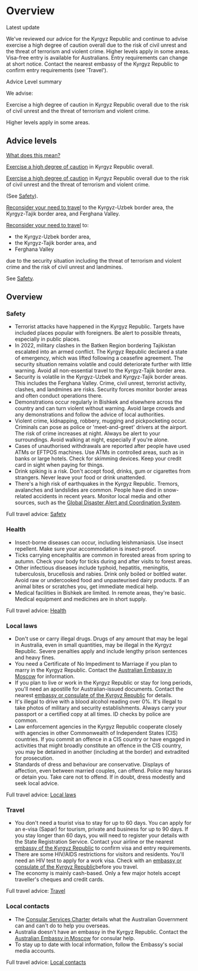 # Overview

Latest update

We've reviewed our advice for the Kyrgyz Republic and continue to advise exercise a high degree of caution overall due to the risk of civil unrest and the threat of terrorism and violent crime. Higher levels apply in some areas. Visa-free entry is available for Australians. Entry requirements can change at short notice. Contact the nearest embassy of the Kyrgyz Republic to confirm entry requirements (see 'Travel').

Advice Level summary

We advise:

Exercise a high degree of caution in Kyrgyz Republic overall due to the risk of civil unrest and the threat of terrorism and violent crime.

Higher levels apply in some areas.

## Advice levels

[What does this mean?](/before-you-go/travel-advice-explained/)

[Exercise a high degree of caution](https://www.smartraveller.gov.au/consular-services/travel-advice-explained#level2) in Kyrgyz Republic overall.

[Exercise a high degree of caution](https://www.smartraveller.gov.au/consular-services/travel-advice-explained#level2) in Kyrgyz Republic overall due to the risk of civil unrest and the threat of terrorism and violent crime.

(See [Safety](#safety)).

[Reconsider your need to travel](https://www.smartraveller.gov.au/consular-services/travel-advice-explained#level3) to the Kyrgyz-Uzbek border area, the Kyrgyz-Tajik border area, and Ferghana Valley.

[Reconsider your need to travel](https://www.smartraveller.gov.au/consular-services/travel-advice-explained#level3) to:

* the Kyrgyz-Uzbek border area,
* the Kyrgyz-Tajik border area, and
* Ferghana Valley

due to the security situation including the threat of terrorism and violent crime and the risk of civil unrest and landmines.

See [Safety](#safety).

## Overview

### Safety

* Terrorist attacks have happened in the Kyrgyz Republic. Targets have included places popular with foreigners. Be alert to possible threats, especially in public places.
* In 2022, military clashes in the Batken Region bordering Tajikistan escalated into an armed conflict. The Kyrgyz Republic declared a state of emergency, which was lifted following a ceasefire agreement. The security situation remains volatile and could deteriorate further with little warning. Avoid all non-essential travel to the Kyrgyz-Tajik border area.
* Security is volatile in the Kyrgyz-Uzbek and Kyrgyz-Tajik border areas. This includes the Ferghana Valley. Crime, civil unrest, terrorist activity, clashes, and landmines are risks. Security forces monitor border areas and often conduct operations there.
* Demonstrations occur regularly in Bishkek and elsewhere across the country and can turn violent without warning. Avoid large crowds and any demonstrations and follow the advice of local authorities.
* Violent crime, kidnapping, robbery, mugging and pickpocketing occur. Criminals can pose as police or 'meet-and-greet' drivers at the airport. The risk of crime increases at night. Always be alert to your surroundings. Avoid walking at night, especially if you're alone.
* Cases of unauthorised withdrawals are reported after people have used ATMs or EFTPOS machines. Use ATMs in controlled areas, such as in banks or large hotels. Check for skimming devices. Keep your credit card in sight when paying for things.
* Drink spiking is a risk. Don't accept food, drinks, gum or cigarettes from strangers. Never leave your food or drink unattended.
* There's a high risk of earthquakes in the Kyrgyz Republic. Tremors, avalanches and landslides are common. People have died in snow-related accidents in recent years. Monitor local media and other sources, such as the [Global Disaster Alert and Coordination System](http://gdacs.org/).

Full travel advice: [Safety](#safety)

### Health

* Insect-borne diseases can occur, including leishmaniasis. Use insect repellent. Make sure your accommodation is insect-proof.
* Ticks carrying encephalitis are common in forested areas from spring to autumn. Check your body for ticks during and after visits to forest areas.
* Other infectious diseases include typhoid, hepatitis, meningitis, tuberculosis, brucellosis and rabies. Drink only boiled or bottled water. Avoid raw or undercooked food and unpasteurised dairy products. If an animal bites or scratches you, get immediate medical help.
* Medical facilities in Bishkek are limited. In remote areas, they're basic. Medical equipment and medicines are in short supply.

Full travel advice: [Health](#health)

### Local laws

* Don't use or carry illegal drugs. Drugs of any amount that may be legal in Australia, even in small quantities, may be illegal in the Kyrgyz Republic. Severe penalties apply and include lengthy prison sentences and heavy fines.
* You need a Certificate of No Impediment to Marriage if you plan to marry in the Kyrgyz Republic. Contact the [Australian Embassy in Moscow](http://www.russia.embassy.gov.au/mscw/home.html) for information.
* If you plan to live or work in the Kyrgyz Republic or stay for long periods, you'll need an apostille for Australian-issued documents. Contact the nearest [embassy or consulate of the Kyrgyz Republic](https://protocol.dfat.gov.au/Public/Missions/108) for details.
* It's illegal to drive with a blood alcohol reading over 0%. It's illegal to take photos of military and security establishments. Always carry your passport or a certified copy at all times. ID checks by police are common.
* Law enforcement agencies in the Kyrgyz Republic cooperate closely with agencies in other Commonwealth of Independent States (CIS) countries. If you commit an offence in a CIS country or have engaged in activities that might broadly constitute an offence in the CIS country, you may be detained in another (including at the border) and extradited for prosecution.
* Standards of dress and behaviour are conservative. Displays of affection, even between married couples, can offend. Police may harass or detain you. Take care not to offend. If in doubt, dress modestly and seek local advice.

Full travel advice: [Local laws](#local-laws)

### Travel

* You don't need a tourist visa to stay for up to 60 days. You can apply for an e-visa (Sapar) for tourism, private and business for up to 90 days. If you stay longer than 60 days, you will need to register your details with the State Registration Service. Contact your airline or the nearest [embassy of the Kyrgyz Republic](https://mfa.gov.kg/en/dm/tokyo) to confirm visa and entry requirements.
* There are some HIV/AIDS restrictions for visitors and residents. You'll need an HIV test to apply for a work visa. Check with an [embassy or consulate of the Kyrgyz Republic](https://mfa.gov.kg/en/dm/tokyo)before you travel.
* The economy is mainly cash-based. Only a few major hotels accept traveller's cheques and credit cards.

Full travel advice: [Travel](#travel)

### Local contacts

* The [Consular Services Charter](/consular-services/consular-services-charter "Consular Services Charter") details what the Australian Government can and can't do to help you overseas.
* Australia doesn't have an embassy in the Kyrgyz Republic. Contact the [Australian Embassy in Moscow](https://russia.embassy.gov.au/mscw/home.html) for consular help.
* To stay up to date with local information, follow the Embassy's social media accounts.

Full travel advice: [Local contacts](#local-contacts)